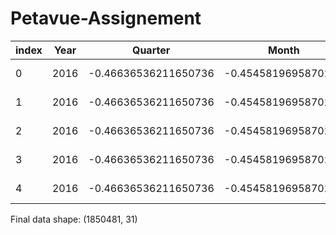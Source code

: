 # Petavue-Assignement
|index|Year|Quarter|Month|DayofMonth|FlightDate|Origin|Dest|CRSDepTime|DepTime|DepDelayMinutes|DepDel15|CRSArrTime|ArrTime|ArrDelayMinutes|ArrDel15|Time|airport|date|time|temperature\_f|
|---|---|---|---|---|---|---|---|---|---|---|---|---|---|---|---|---|---|---|---|---|
|0|2016|-0\.46636536211650736|-0\.4545819695870225|-1\.6798828348867123|2016-05-01|6|8|-0\.8351142986364996|-0\.753826409907968|0\.40870884516313544|1|-0\.5151466599960798|-0\.43252030384180495|-0\.1268486301444318|-0\.514861156718742|-0\.4264370953132386|8|2016-05-01|-0\.4264370953132386|-0\.04709350797184888|
|1|2016|-0\.46636536211650736|-0\.4545819695870225|-1\.6798828348867123|2016-05-01|6|8|-0\.639569460591502|-0\.6190805345042658|-0\.2897895496416289|0|-0\.3437869022956436|-0\.3848145650486664|-0\.34410442313753664|-0\.514861156718742|-0\.4264370953132386|8|2016-05-01|-0\.4264370953132386|-0\.04709350797184888|
|2|2016|-0\.46636536211650736|-0\.4545819695870225|-1\.6798828348867123|2016-05-01|10|8|-0\.7862280891252501|-0\.7633155560631584|-0\.3138757011866208|0|-0\.518831816075659|-0\.4148515116961981|0\.16282576051304137|1\.942271206422122|-0\.4264370953132386|8|2016-05-01|-0\.4264370953132386|-0\.04709350797184888|
|3|2016|-0\.46636536211650736|-0\.4545819695870225|-1\.6798828348867123|2016-05-01|11|8|-0\.7275646377117508|-0\.7082785083630546|-0\.33796185273161267|0|-0\.504091191757342|-0\.42191902855444086|-0\.1268486301444318|-0\.514861156718742|-0\.4264370953132386|8|2016-05-01|-0\.4264370953132386|-0\.04709350797184888|
|4|2016|-0\.46636536211650736|-0\.4545819695870225|-1\.6798828348867123|2016-05-01|3|8|-0\.5320197996667533|-0\.5260869021834009|-0\.33796185273161267|0|-0\.504091191757342|-0\.44842221677285116|-0\.34410442313753664|-0\.514861156718742|-0\.4264370953132386|8|2016-05-01|-0\.4264370953132386|-0\.04709350797184888|

Final data shape: (1850481, 31)
